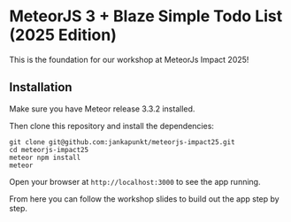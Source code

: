 # MeteorJS 3 + Blaze Simple Todo List (2025 Edition)

This is the foundation for our workshop at MeteorJs Impact 2025!

## Installation

Make sure you have Meteor release 3.3.2 installed.

Then clone this repository and install the dependencies:

```shell
git clone git@github.com:jankapunkt/meteorjs-impact25.git
cd meteorjs-impact25
meteor npm install
meteor
```

Open your browser at `http://localhost:3000` to see the app running.

From here you can follow the workshop slides to build out the app step by step.
